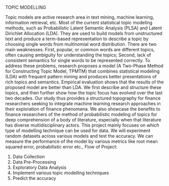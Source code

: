 TOPIC MODELLING


Topic models are active research area in text mining, machine learning, information retrieval, etc. Most of the current statistical topic modeling methods, such as Probabilistic Latent Semantic Analysis (PLSA) and Latent Dirichlet Allocation (LDA). They are used to build models from unstructured text and produce a term-based representation to describe a topic by choosing single words from multinomial word distribution. There are two main weaknesses. First, popular, or common words are different topics, often causing ambiguity for understanding the topics; Second, lack of consistent semantics for single words to be represented correctly. To address these problems, research proposes a model (A Two-Phase Method for Constructing Topic Model, TPMTM) that combines statistical modeling (LDA) with frequent pattern mining and produces better presentations of rich topics and semantics. Empirical evaluation shows that the results of the proposed model are better than LDA.
 We first describe and structure these topics, and then further show how the topic focus has evolved over the last two decades. Our study thus provides a structured topography for finance researchers seeking to integrate machine learning research approaches in their exploration of finance phenomena. We also showcase the benefits to finance researchers of the method of probabilistic modeling of topics for deep comprehension of a body of literature, especially when that literature has diverse multidisciplinary actors.
This project mainly focuses on which type of modelling technique can be used for data. We will experiment random datasets across various models and test the accuracy. We can measure the performance of the model by various metrics like root mean squared error, probabilistic error etc.,
Flow of Project:
1) Data Collection
2) Data Pre-Processing
3)  Exploratory Data Analysis
4)  Implement various topic modelling techniques
5) Predict the accuracy
